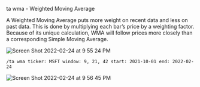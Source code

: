 ta wma - Weighted Moving Average

A Weighted Moving Average puts more weight on recent data and less on past data. This is done by multiplying each bar’s price by a weighting factor. Because of its unique calculation, WMA will follow prices more closely than a corresponding Simple Moving Average.

![Screen Shot 2022-02-24 at 9 55 24 PM](https://user-images.githubusercontent.com/85772166/155662287-661ac7eb-c298-4c03-b6a7-656735b8dd25.png)

```
/ta wma ticker: MSFT window: 9, 21, 42 start: 2021-10-01 end: 2022-02-24
```

![Screen Shot 2022-02-24 at 9 56 45 PM](https://user-images.githubusercontent.com/85772166/155662440-f9f390b7-7aba-40db-86f6-e5933e3b2dbb.png)
